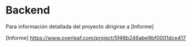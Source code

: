 # Backend

Para información detallada del proyecto dirigirse a [Informe]



[Informe] https://www.overleaf.com/project/5f46b246abe9bf0001dce417

